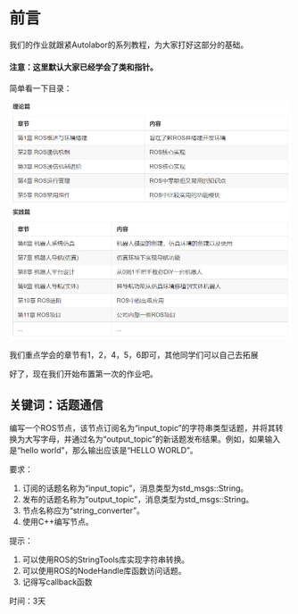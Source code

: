 # 前言

我们的作业就跟紧Autolabor的系列教程，为大家打好这部分的基础。

#### 注意：这里默认大家已经学会了类和指针。

简单看一下目录：

![](config/mulu.png)

我们重点学会的章节有1，2，4，5，6即可，其他同学们可以自己去拓展

好了，现在我们开始布置第一次的作业吧。



## 关键词：话题通信

编写一个ROS节点，该节点订阅名为“input_topic”的字符串类型话题，并将其转换为大写字母，并通过名为“output_topic”的新话题发布结果。例如，如果输入是“hello world”，那么输出应该是“HELLO WORLD”。

要求：

1. 订阅的话题名称为“input_topic”，消息类型为std_msgs::String。
2. 发布的话题名称为“output_topic”，消息类型为std_msgs::String。
3. 节点名称应为“string_converter”。
4. 使用C++编写节点。

提示：

1. 可以使用ROS的StringTools库实现字符串转换。
2. 可以使用ROS的NodeHandle库函数访问话题。
3. 记得写callback函数

时间：3天
